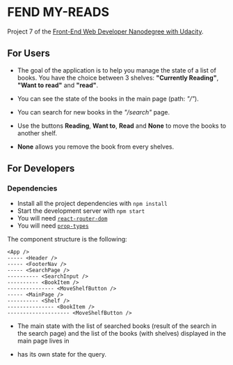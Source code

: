# FEND MY-READS

Project 7 of the [Front-End Web Developer Nanodegree with Udacity](https://eu.udacity.com/course/front-end-web-developer-nanodegree--nd001). 

## For Users

- The goal of the application is to help you manage the state of a list of books. You have the choice between 3 shelves: **"Currently Reading"**, **"Want to read"** and **"read"**.

- You can see the state of the books in the main page (path: _"/"_).

- You can search for new books in the _"/search"_ page.

- Use the buttons **Reading**, **Want to**, **Read** and **None** to move the books to another shelf.

- **None** allows you remove the book from every shelves.

## For Developers 

### Dependencies

- Install all the project dependencies with `npm install`
- Start the development server with `npm start`
- You will need [`react-router-dom`](https://www.npmjs.com/package/react-router-dom)
- You will need [`prop-types`](https://www.npmjs.com/package/prop-types)

The component structure is the following:
```
<App />
----- <Header />
----- <FooterNav />
----- <SearchPage />
---------- <SearchInput />
---------- <BookItem />
--------------- <MoveShelfButton />
----- <MainPage />
---------- <Shelf />
--------------- <BookItem />
-------------------- <MoveShelfButton />
```

- The main state with the list of searched books (result of the search in the search page) and the list of the books (with shelves) displayed in the main page lives in **<App />**

- **<SearchInput />** has its own state for the query.